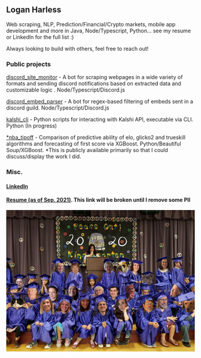 ## Logan Harless
Web scraping, NLP, Prediction/Financial/Crypto markets, mobile app development and more in
Java, Node/Typescript, Python... see my resume or LinkedIn for the full list :)

Always looking to build with others, feel free to reach out!


### Public projects
[discord_site_monitor](https://github.com/EllAchE/discord_site_monitor) - A bot for scraping webpages in a wide variety
of formats and sending discord notifications based on extracted data and customizable logic . Node/Typescript/Discord.js

[discord_embed_parser](https://github.com/EllAchE/discord_embed_parser) - A bot for regex-based filtering of embeds
sent in a discord guild. Node/Typescript/Discord.js

[kalshi_cli](https://github.com/EllAchE/kalshi_cli) - Python scripts for interacting with Kalshi API, executable via CLI. Python (In progress)

[*nba_tipoff](https://github.com/EllAchE/nba-tipoff-scraper) - Comparison of predictive ability of elo, glicko2 and trueskill algorithms and forecasting of first score via XGBoost. Python/Beautiful Soup/XGBoost. *This is publicly available primarily so that I could discuss/display the work I did.

### Misc.

#### [LinkedIn](https://www.linkedin.com/in/logan-harless/)
#### [Resume (as of Sep. 2021)](./LH_resume_Sep2021_no_pii.pdf). This link will be broken until I remove some PII

![alt text](./grad.jpg)
